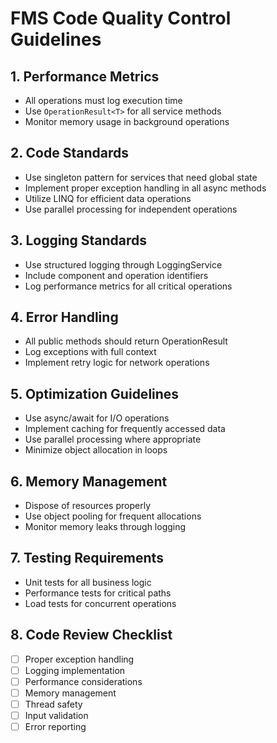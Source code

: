 # FMS Code Quality Control Guidelines

## 1. Performance Metrics
- All operations must log execution time
- Use `OperationResult<T>` for all service methods
- Monitor memory usage in background operations

## 2. Code Standards
- Use singleton pattern for services that need global state
- Implement proper exception handling in all async methods
- Utilize LINQ for efficient data operations
- Use parallel processing for independent operations

## 3. Logging Standards
- Use structured logging through LoggingService
- Include component and operation identifiers
- Log performance metrics for all critical operations

## 4. Error Handling
- All public methods should return OperationResult<T>
- Log exceptions with full context
- Implement retry logic for network operations

## 5. Optimization Guidelines
- Use async/await for I/O operations
- Implement caching for frequently accessed data
- Use parallel processing where appropriate
- Minimize object allocation in loops

## 6. Memory Management
- Dispose of resources properly
- Use object pooling for frequent allocations
- Monitor memory leaks through logging

## 7. Testing Requirements
- Unit tests for all business logic
- Performance tests for critical paths
- Load tests for concurrent operations

## 8. Code Review Checklist
- [ ] Proper exception handling
- [ ] Logging implementation
- [ ] Performance considerations
- [ ] Memory management
- [ ] Thread safety
- [ ] Input validation
- [ ] Error reporting